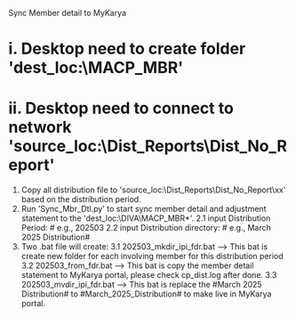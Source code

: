 Sync Member detail to MyKarya
# i. Desktop need to create folder 'dest_loc:\MACP_MBR'
# ii. Desktop need to connect to network 'source_loc:\Dist_Reports\Dist_No_Report'
1. Copy all distribution file to 'source_loc:\Dist_Reports\Dist_No_Report\xx' based on the distribution period.
2. Run 'Sync_Mbr_Dtl.py' to start sync member detail and adjustment statement to the 'dest_loc:\DIVA\MACP_MBR\*'.
	2.1 input Distribution Period: # e.g., 202503
    2.2 input Distribution directory: # e.g., March 2025 Distribution#
3. Two .bat file will create:
   3.1 202503_mkdir_ipi_fdr.bat --> This bat is create new folder for each involving member for this distribution period
   3.2 202503_from_fdr.bat --> This bat is copy the member detail statement to MyKarya portal, please check cp_dist.log after done.
   3.3 202503_mvdir_ipi_fdr.bat --> This bat is replace the #March 2025 Distribution# to #March_2025_Distribution# to make live in MyKarya portal.
 
